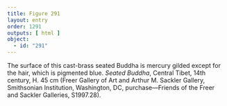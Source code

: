 ```yaml
---
title: Figure 291
layout: entry
order: 1291
outputs: [ html ]
object:
  - id: "291"
---
```


The surface of this cast-brass seated Buddha is mercury gilded except for the hair, which is pigmented blue. *Seated Buddha*, Central Tibet, 14th century, H. 45 cm (Freer Gallery of Art and Arthur M. Sackler Gallery, Smithsonian Institution, Washington, DC, purchase—Friends of the Freer and Sackler Galleries, S1997.28).
